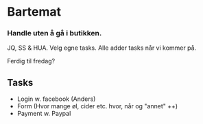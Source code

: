 Bartemat
========

### Handle uten å gå i butikken.


JQ, SS & HUA. Velg egne tasks. Alle adder tasks når vi kommer på.

Ferdig til fredag?

## Tasks
  * Login w. facebook (Anders)
  * Form (Hvor mange øl, cider etc. hvor, når og "annet" ++)
  * Payment w. Paypal
  

